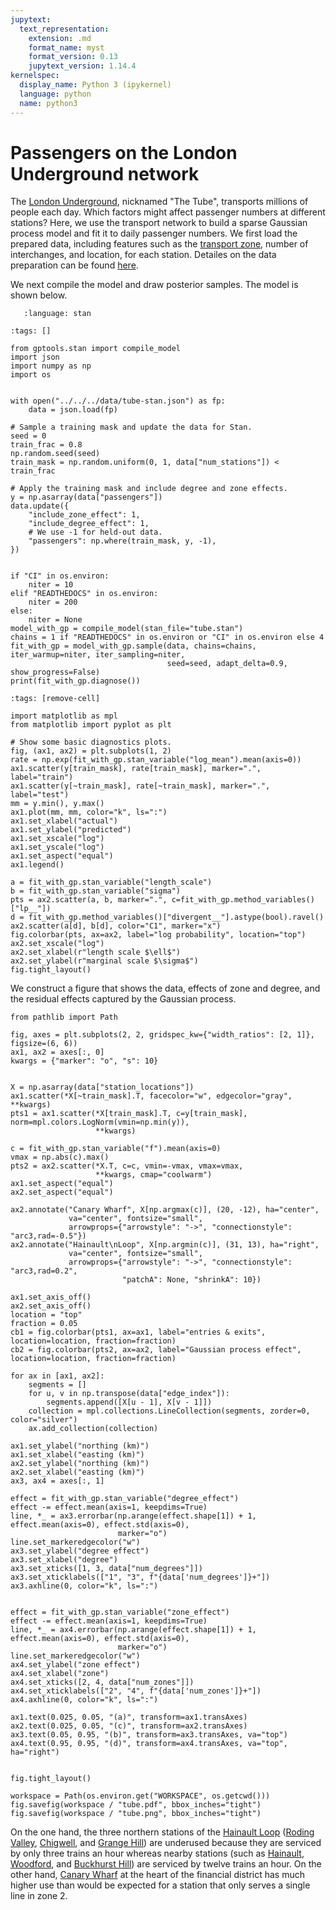 ```yaml
---
jupytext:
  text_representation:
    extension: .md
    format_name: myst
    format_version: 0.13
    jupytext_version: 1.14.4
kernelspec:
  display_name: Python 3 (ipykernel)
  language: python
  name: python3
---
```


# Passengers on the London Underground network

The [London Underground](https://en.wikipedia.org/wiki/London_Underground), nicknamed "The Tube", transports millions of people each day. Which factors might affect passenger numbers at different stations? Here, we use the transport network to build a sparse Gaussian process model and fit it to daily passenger numbers. We first load the prepared data, including features such as the [transport zone](https://en.wikipedia.org/wiki/London_fare_zones), number of interchanges, and location, for each station. Detailes on the data preparation can be found [here](https://github.com/onnela-lab/gptools/blob/main/data/prepare_tube_data.py).

We next compile the model and draw posterior samples. The model is shown below.

```{literalinclude} tube.stan
   :language: stan
```

```{code-cell} ipython3
:tags: []

from gptools.stan import compile_model
import json
import numpy as np
import os


with open("../../../data/tube-stan.json") as fp:
    data = json.load(fp)

# Sample a training mask and update the data for Stan.
seed = 0
train_frac = 0.8
np.random.seed(seed)
train_mask = np.random.uniform(0, 1, data["num_stations"]) < train_frac

# Apply the training mask and include degree and zone effects.
y = np.asarray(data["passengers"])
data.update({
    "include_zone_effect": 1,
    "include_degree_effect": 1,
    # We use -1 for held-out data.
    "passengers": np.where(train_mask, y, -1),
})


if "CI" in os.environ:
    niter = 10 
elif "READTHEDOCS" in os.environ:
    niter = 200
else:
    niter = None
model_with_gp = compile_model(stan_file="tube.stan")
chains = 1 if "READTHEDOCS" in os.environ or "CI" in os.environ else 4
fit_with_gp = model_with_gp.sample(data, chains=chains, iter_warmup=niter, iter_sampling=niter,
                                   seed=seed, adapt_delta=0.9, show_progress=False)
print(fit_with_gp.diagnose())
```

```{code-cell} ipython3
:tags: [remove-cell]

import matplotlib as mpl
from matplotlib import pyplot as plt

# Show some basic diagnostics plots.
fig, (ax1, ax2) = plt.subplots(1, 2)
rate = np.exp(fit_with_gp.stan_variable("log_mean").mean(axis=0))
ax1.scatter(y[train_mask], rate[train_mask], marker=".", label="train")
ax1.scatter(y[~train_mask], rate[~train_mask], marker=".", label="test")
mm = y.min(), y.max()
ax1.plot(mm, mm, color="k", ls=":")
ax1.set_xlabel("actual")
ax1.set_ylabel("predicted")
ax1.set_xscale("log")
ax1.set_yscale("log")
ax1.set_aspect("equal")
ax1.legend()

a = fit_with_gp.stan_variable("length_scale")
b = fit_with_gp.stan_variable("sigma")
pts = ax2.scatter(a, b, marker=".", c=fit_with_gp.method_variables()["lp__"])
d = fit_with_gp.method_variables()["divergent__"].astype(bool).ravel()
ax2.scatter(a[d], b[d], color="C1", marker="x")
fig.colorbar(pts, ax=ax2, label="log probability", location="top")
ax2.set_xscale("log")
ax2.set_xlabel(r"length scale $\ell$")
ax2.set_ylabel(r"marginal scale $\sigma$")
fig.tight_layout()
```

We construct a figure that shows the data, effects of zone and degree, and the residual effects captured by the Gaussian process.

```{code-cell} ipython3
from pathlib import Path

fig, axes = plt.subplots(2, 2, gridspec_kw={"width_ratios": [2, 1]}, figsize=(6, 6))
ax1, ax2 = axes[:, 0]
kwargs = {"marker": "o", "s": 10}


X = np.asarray(data["station_locations"])
ax1.scatter(*X[~train_mask].T, facecolor="w", edgecolor="gray", **kwargs)
pts1 = ax1.scatter(*X[train_mask].T, c=y[train_mask], norm=mpl.colors.LogNorm(vmin=np.min(y)),
                   **kwargs)

c = fit_with_gp.stan_variable("f").mean(axis=0)
vmax = np.abs(c).max()
pts2 = ax2.scatter(*X.T, c=c, vmin=-vmax, vmax=vmax,
                   **kwargs, cmap="coolwarm")
ax1.set_aspect("equal")
ax2.set_aspect("equal")

ax2.annotate("Canary Wharf", X[np.argmax(c)], (20, -12), ha="center",
             va="center", fontsize="small",
             arrowprops={"arrowstyle": "->", "connectionstyle": "arc3,rad=-0.5"})
ax2.annotate("Hainault\nLoop", X[np.argmin(c)], (31, 13), ha="right",
             va="center", fontsize="small",
             arrowprops={"arrowstyle": "->", "connectionstyle": "arc3,rad=0.2",
                         "patchA": None, "shrinkA": 10})

ax1.set_axis_off()
ax2.set_axis_off()
location = "top"
fraction = 0.05
cb1 = fig.colorbar(pts1, ax=ax1, label="entries & exits", location=location, fraction=fraction)
cb2 = fig.colorbar(pts2, ax=ax2, label="Gaussian process effect", location=location, fraction=fraction)

for ax in [ax1, ax2]:
    segments = []
    for u, v in np.transpose(data["edge_index"]):
        segments.append([X[u - 1], X[v - 1]])
    collection = mpl.collections.LineCollection(segments, zorder=0, color="silver")
    ax.add_collection(collection)

ax1.set_ylabel("northing (km)")
ax1.set_xlabel("easting (km)")
ax2.set_ylabel("northing (km)")
ax2.set_xlabel("easting (km)")
ax3, ax4 = axes[:, 1]

effect = fit_with_gp.stan_variable("degree_effect")
effect -= effect.mean(axis=1, keepdims=True)
line, *_ = ax3.errorbar(np.arange(effect.shape[1]) + 1, effect.mean(axis=0), effect.std(axis=0),
                        marker="o")
line.set_markeredgecolor("w")
ax3.set_ylabel("degree effect")
ax3.set_xlabel("degree")
ax3.set_xticks([1, 3, data["num_degrees"]])
ax3.set_xticklabels(["1", "3", f"{data['num_degrees']}+"])
ax3.axhline(0, color="k", ls=":")


effect = fit_with_gp.stan_variable("zone_effect")
effect -= effect.mean(axis=1, keepdims=True)
line, *_ = ax4.errorbar(np.arange(effect.shape[1]) + 1, effect.mean(axis=0), effect.std(axis=0),
                        marker="o")
line.set_markeredgecolor("w")
ax4.set_ylabel("zone effect")
ax4.set_xlabel("zone")
ax4.set_xticks([2, 4, data["num_zones"]])
ax4.set_xticklabels(["2", "4", f"{data['num_zones']}+"])
ax4.axhline(0, color="k", ls=":")

ax1.text(0.025, 0.05, "(a)", transform=ax1.transAxes)
ax2.text(0.025, 0.05, "(c)", transform=ax2.transAxes)
ax3.text(0.05, 0.95, "(b)", transform=ax3.transAxes, va="top")
ax4.text(0.95, 0.95, "(d)", transform=ax4.transAxes, va="top", ha="right")


fig.tight_layout()

workspace = Path(os.environ.get("WORKSPACE", os.getcwd()))
fig.savefig(workspace / "tube.pdf", bbox_inches="tight")
fig.savefig(workspace / "tube.png", bbox_inches="tight")
```

On the one hand, the three northern stations of the [Hainault Loop](https://en.wikipedia.org/wiki/Hainault_Loop) ([Roding Valley](https://en.wikipedia.org/wiki/Roding_Valley_tube_station), [Chigwell](https://en.wikipedia.org/wiki/Chigwell_tube_station), and [Grange Hill](https://en.wikipedia.org/wiki/Grange_Hill_tube_station)) are underused because they are serviced by only three trains an hour whereas nearby stations (such as [Hainault](https://en.wikipedia.org/wiki/Hainault_tube_station), [Woodford](https://en.wikipedia.org/wiki/Woodford_tube_station), and [Buckhurst Hill](https://en.wikipedia.org/wiki/Buckhurst_Hill_tube_station)) are serviced by twelve trains an hour. On the other hand, [Canary Wharf](https://en.wikipedia.org/wiki/Canary_Wharf_tube_station) at the heart of the financial district has much higher use than would be expected for a station that only serves a single line in zone 2.
